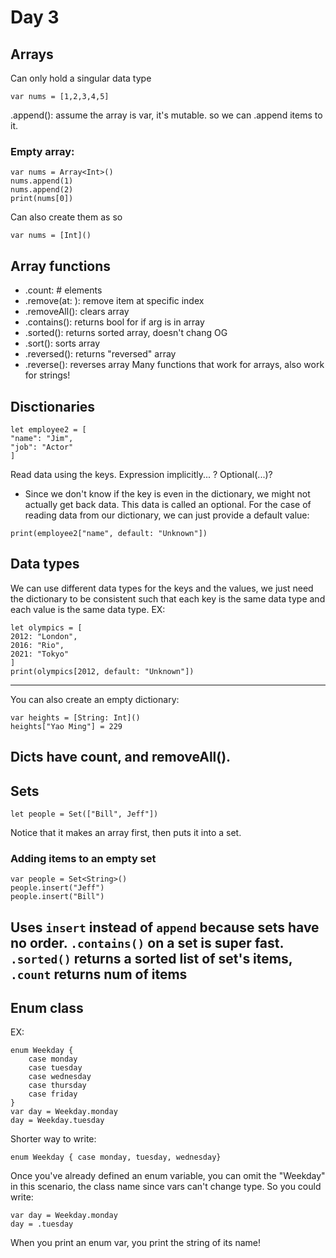 # Day 3
## Arrays
Can only hold a singular data type
```
var nums = [1,2,3,4,5]
```
.append(): assume the array is var, it's mutable.
    so we can .append items to it. 
### Empty array:
```
var nums = Array<Int>()
nums.append(1)
nums.append(2)
print(nums[0])
```
Can also create them as so
```
var nums = [Int]()
```
## Array functions
- .count: # elements
- .remove(at: ): remove item at specific index
- .removeAll(): clears array
- .contains(): returns bool for if arg is in array
- .sorted(): returns sorted array, doesn't chang OG
- .sort(): sorts array
- .reversed(): returns "reversed" array
- .reverse(): reverses array
Many functions that work for arrays, also work for strings!
## Disctionaries
```
let employee2 = [
"name": "Jim",
"job": "Actor"
]
```
Read data using the keys.
Expression implicitly... ? Optional(...)?
- Since we don't know if the key is even in the dictionary,
    we might not actually get back data. This data is called
    an optional. 
For the case of reading data from our dictionary, we can 
just provide a default value:
```
print(employee2["name", default: "Unknown"])
```
## Data types
We can use different data types for the keys and the values,
we just need the dictionary to be consistent such that each
key is the same data type and each value is the same data
type.
EX:
```
let olympics = [
2012: "London",
2016: "Rio",
2021: "Tokyo"
]
print(olympics[2012, default: "Unknown"])
```
-----
You can also create an empty dictionary:
```
var heights = [String: Int]()
heights["Yao Ming"] = 229
```
Dicts have count, and removeAll().
------
## Sets
```
let people = Set(["Bill", Jeff"])
```
Notice that it makes an array first, then puts it into a set.
### Adding items to an empty set
```
var people = Set<String>()
people.insert("Jeff")
people.insert("Bill")
```
Uses `insert` instead of `append` because sets have no
order.
`.contains()` on a set is super fast. `.sorted()` returns 
a sorted list of set's items, ```.count``` returns num of items
---
## Enum class
EX:
```
enum Weekday {
    case monday
    case tuesday
    case wednesday
    case thursday
    case friday
}
var day = Weekday.monday
day = Weekday.tuesday
```
Shorter way to write:
```
enum Weekday { case monday, tuesday, wednesday}
```
Once you've already defined an enum variable, you can omit
the "Weekday" in this scenario, the class name since vars
can't change type. So you could write:
```
var day = Weekday.monday
day = .tuesday
```
When you print an enum var, you print the string of its name!
